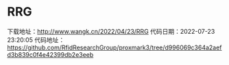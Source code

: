 # RRG
下载地址：http://www.wangk.cn/2022/04/23/RRG
代码日期：2022-07-23 23:20:05
代码地址：https://github.com/RfidResearchGroup/proxmark3/tree/d996069c364a2aefd3b839c0f4e42399db2e3eeb
